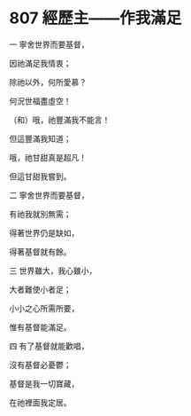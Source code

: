 # 807 經歷主——作我滿足

一 寧舍世界而要基督，

因祂滿足我情衷；

除祂以外，何所愛慕？

何況世福盡虛空！

（和）哦，祂豐滿我不能言！

但這豐滿我知道；

哦，祂甘甜真是超凡！

但這甘甜我嘗到。

二 寧舍世界而要基督，

有祂我就別無需；

得著世界仍是缺如，

得著基督就有餘。

三 世界雖大，我心雖小，

大者難使小者足；

小小之心所需所要，

惟有基督能滿足。

四 有了基督就能歡唱，

沒有基督必憂鬱；

基督是我一切寶藏，

在祂裡面我定居。

